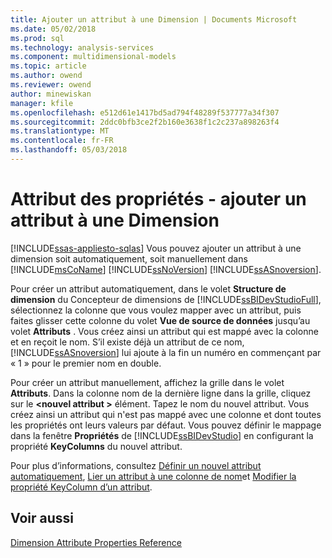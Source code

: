 ```yaml
---
title: Ajouter un attribut à une Dimension | Documents Microsoft
ms.date: 05/02/2018
ms.prod: sql
ms.technology: analysis-services
ms.component: multidimensional-models
ms.topic: article
ms.author: owend
ms.reviewer: owend
author: minewiskan
manager: kfile
ms.openlocfilehash: e512d61e1417bd5ad794f48289f537777a34f307
ms.sourcegitcommit: 2ddc0bfb3ce2f2b160e3638f1c2c237a898263f4
ms.translationtype: MT
ms.contentlocale: fr-FR
ms.lasthandoff: 05/03/2018
---
```

# <a name="attribute-properties---add-an--attribute-to-a-dimension"></a>Attribut des propriétés - ajouter un attribut à une Dimension
[!INCLUDE[ssas-appliesto-sqlas](../../includes/ssas-appliesto-sqlas.md)]
  Vous pouvez ajouter un attribut à une dimension soit automatiquement, soit manuellement dans [!INCLUDE[msCoName](../../includes/msconame-md.md)] [!INCLUDE[ssNoVersion](../../includes/ssnoversion-md.md)] [!INCLUDE[ssASnoversion](../../includes/ssasnoversion-md.md)].  
  
 Pour créer un attribut automatiquement, dans le volet **Structure de dimension** du Concepteur de dimensions de [!INCLUDE[ssBIDevStudioFull](../../includes/ssbidevstudiofull-md.md)], sélectionnez la colonne que vous voulez mapper avec un attribut, puis faites glisser cette colonne du volet **Vue de source de données** jusqu’au volet **Attributs** . Vous créez ainsi un attribut qui est mappé avec la colonne et en reçoit le nom. S’il existe déjà un attribut de ce nom, [!INCLUDE[ssASnoversion](../../includes/ssasnoversion-md.md)] lui ajoute à la fin un numéro en commençant par « 1 » pour le premier nom en double.  
  
 Pour créer un attribut manuellement, affichez la grille dans le volet **Attributs**. Dans la colonne nom de la dernière ligne dans la grille, cliquez sur le  **\<nouvel attribut >** élément. Tapez le nom du nouvel attribut. Vous créez ainsi un attribut qui n'est pas mappé avec une colonne et dont toutes les propriétés ont leurs valeurs par défaut. Vous pouvez définir le mappage dans la fenêtre **Propriétés** de [!INCLUDE[ssBIDevStudio](../../includes/ssbidevstudio-md.md)] en configurant la propriété **KeyColumns** du nouvel attribut.  
  
 Pour plus d’informations, consultez [Définir un nouvel attribut automatiquement](../../analysis-services/multidimensional-models/attribute-properties-define-a-new-attribute-automatically.md), [Lier un attribut à une colonne de nom](../../analysis-services/multidimensional-models/attribute-properties-bind-an-attribute-to-a-name-column.md)et [Modifier la propriété KeyColumn d’un attribut](../../analysis-services/multidimensional-models/attribute-properties-modify-the-keycolumn-property.md).  
  
## <a name="see-also"></a>Voir aussi  
 [Dimension Attribute Properties Reference](../../analysis-services/multidimensional-models/dimension-attribute-properties-reference.md)  
  
  

